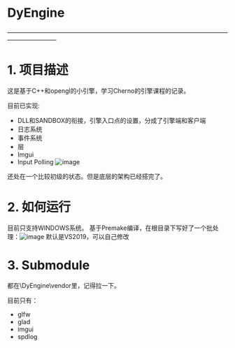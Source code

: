 # DyEngine
————————————————————————————————————————————
# 1. 项目描述

这是基于C++和opengl的小引擎，学习Cherno的引擎课程的记录。

目前已实现:
- DLL和SANDBOX的衔接，引擎入口点的设置，分成了引擎端和客户端
- 日志系统
- 事件系统
- 层
- Imgui
- Input Polling 
![image](https://user-images.githubusercontent.com/31367799/185868136-fd3ae58d-bed2-4427-be68-0787ab321f87.png)

还处在一个比较初级的状态。但是底层的架构已经搭完了。

# 2. 如何运行
目前只支持WINDOWS系统。
基于Premake编译，在根目录下写好了一个批处理：![image](https://user-images.githubusercontent.com/31367799/185866568-dec06497-fcdf-482c-8da6-7c01410ab2fd.png)
默认是VS2019，可以自己修改

# 3. Submodule
都在\DyEngine\vendor里，记得拉一下。

目前只有：
- glfw
- glad
- imgui
- spdlog

